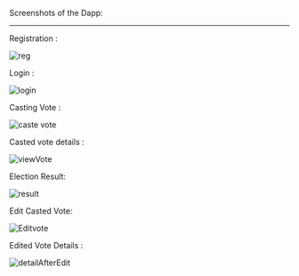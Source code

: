 Screenshots of the Dapp:
________________________________________________________________________________________________________________________

Registration :

![reg](https://user-images.githubusercontent.com/58129360/178139627-43e8b2f7-22ac-4c4a-b1a2-16537503a5ea.png)

Login :

![login](https://user-images.githubusercontent.com/58129360/178139649-e95ebf4b-1497-450d-b7f6-e07311d79967.png)

Casting Vote :

![caste vote](https://user-images.githubusercontent.com/58129360/178139666-e6ea0361-3a40-46c7-9883-90858af09116.png)

Casted vote details :

![viewVote](https://user-images.githubusercontent.com/58129360/178139696-e255d1b1-be43-465f-a6bc-1174b46b0135.png)

Election Result:

![result](https://user-images.githubusercontent.com/58129360/178139708-54390800-d4cc-4c4c-af56-83280743b7af.png)

Edit Casted Vote:

![Editvote](https://user-images.githubusercontent.com/58129360/178139737-fb9f4c2c-a858-47ff-9100-f60a75bc59fe.png)

Edited Vote Details :

![detailAfterEdit](https://user-images.githubusercontent.com/58129360/178139775-665edbba-fc90-4ae4-b9f6-87d63cd88251.png)









